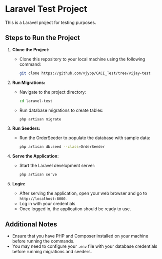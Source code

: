 # Laravel Test Project

This is a Laravel project for testing purposes.

## Steps to Run the Project

1. **Clone the Project:**
   - Clone this repository to your local machine using the following command:
     ```bash
     git clone https://github.com/vjypp/CACI_Test/tree/vijay-test
     ```

2. **Run Migrations:**
   - Navigate to the project directory:
     ```bash
     cd laravel-test
     ```
   - Run database migrations to create tables:
     ```bash
     php artisan migrate
     ```

3. **Run Seeders:**
   - Run the OrderSeeder to populate the database with sample data:
     ```bash
     php artisan db:seed --class=OrderSeeder
     ```

4. **Serve the Application:**
   - Start the Laravel development server:
     ```bash
     php artisan serve
     ```

5. **Login:**
   - After serving the application, open your web browser and go to `http://localhost:8000`.
   - Log in with your credentials.
   - Once logged in, the application should be ready to use.

## Additional Notes

- Ensure that you have PHP and Composer installed on your machine before running the commands.
- You may need to configure your `.env` file with your database credentials before running migrations and seeders.


